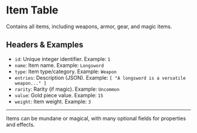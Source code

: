 # Item Table

Contains all items, including weapons, armor, gear, and magic items.

## Headers & Examples

- `id`: Unique integer identifier. Example: `1`
- `name`: Item name. Example: `Longsword`
- `type`: Item type/category. Example: `Weapon`
- `entries`: Description (JSON). Example: `[ "A longsword is a versatile weapon..." ]`
- `rarity`: Rarity (if magic). Example: `Uncommon`
- `value`: Gold piece value. Example: `15`
- `weight`: Item weight. Example: `3`

---
Items can be mundane or magical, with many optional fields for properties and effects.